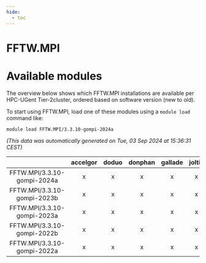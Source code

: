 ```yaml
---
hide:
  - toc
---
```


FFTW.MPI
========

# Available modules


The overview below shows which FFTW.MPI installations are available per HPC-UGent Tier-2cluster, ordered based on software version (new to old).

To start using FFTW.MPI, load one of these modules using a `module load` command like:

```shell
module load FFTW.MPI/3.3.10-gompi-2024a
```

*(This data was automatically generated on Tue, 03 Sep 2024 at 15:36:31 CEST)*  

| |accelgor|doduo|donphan|gallade|joltik|shinx|skitty|
| :---: | :---: | :---: | :---: | :---: | :---: | :---: | :---: |
|FFTW.MPI/3.3.10-gompi-2024a|x|x|x|x|x|x|x|
|FFTW.MPI/3.3.10-gompi-2023b|x|x|x|x|x|x|x|
|FFTW.MPI/3.3.10-gompi-2023a|x|x|x|x|x|x|x|
|FFTW.MPI/3.3.10-gompi-2022b|x|x|x|x|x|-|x|
|FFTW.MPI/3.3.10-gompi-2022a|x|x|x|x|x|x|x|
